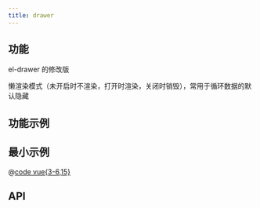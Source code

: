 ```yaml
---
title: drawer
---
```


## 功能

el-drawer 的修改版

懒渲染模式（未开启时不渲染，打开时渲染，关闭时销毁），常用于循环数据的默认隐藏

## 功能示例

<Example />

## 最小示例

@[code vue{3-6,15}](@/components/drawer/docs/simple.vue)

## API

<Usage />

<script setup>
import Example from "@/components/drawer/docs/example.vue";
import Usage from "@/components/drawer/docs/usage.vue";
</script>